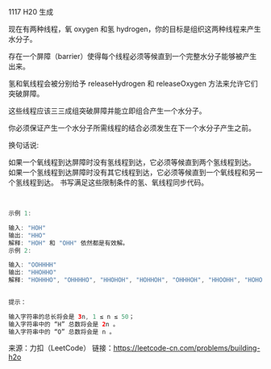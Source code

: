 1117 H20 生成

现在有两种线程，氧 oxygen 和氢 hydrogen，你的目标是组织这两种线程来产生水分子。

存在一个屏障（barrier）使得每个线程必须等候直到一个完整水分子能够被产生出来。

氢和氧线程会被分别给予 releaseHydrogen 和 releaseOxygen 方法来允许它们突破屏障。

这些线程应该三三成组突破屏障并能立即组合产生一个水分子。

你必须保证产生一个水分子所需线程的结合必须发生在下一个水分子产生之前。

换句话说:

如果一个氧线程到达屏障时没有氢线程到达，它必须等候直到两个氢线程到达。
如果一个氢线程到达屏障时没有其它线程到达，它必须等候直到一个氧线程和另一个氢线程到达。
书写满足这些限制条件的氢、氧线程同步代码。

 
```java
示例 1:

输入: "HOH"
输出: "HHO"
解释: "HOH" 和 "OHH" 依然都是有效解。
示例 2:

输入: "OOHHHH"
输出: "HHOHHO"
解释: "HOHHHO", "OHHHHO", "HHOHOH", "HOHHOH", "OHHHOH", "HHOOHH", "HOHOHH" 和 "OHHOHH" 依然都是有效解。
 

提示：

输入字符串的总长将会是 3n, 1 ≤ n ≤ 50；
输入字符串中的 “H” 总数将会是 2n 。
输入字符串中的 “O” 总数将会是 n 。

```

来源：力扣（LeetCode）
链接：https://leetcode-cn.com/problems/building-h2o